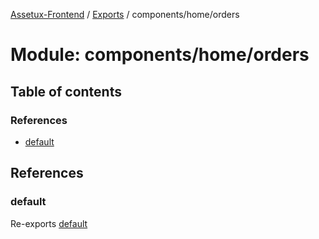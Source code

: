 [Assetux-Frontend](../README.md) / [Exports](../modules.md) / components/home/orders

# Module: components/home/orders

## Table of contents

### References

- [default](components_home_orders.md#default)

## References

### default

Re-exports [default](components_home_orders_orders.md#default)
